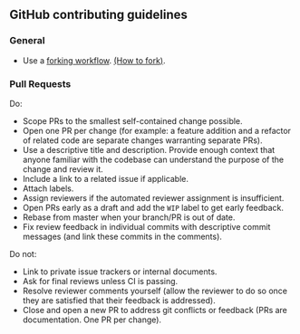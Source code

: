 ## GitHub contributing guidelines
### General
- Use a [forking workflow](https://www.atlassian.com/git/tutorials/comparing-workflows/forking-workflow). [(How to fork)](https://help.github.com/articles/fork-a-repo/).

### Pull Requests
Do: 
- Scope PRs to the smallest self-contained change possible.
- Open one PR per change (for example: a feature addition and a refactor of related code are separate changes warranting separate PRs).
- Use a descriptive title and description. Provide enough context that anyone familiar with the codebase can understand the purpose of the change and review it.
- Include a link to a related issue if applicable. 
- Attach labels. 
- Assign reviewers if the automated reviewer assignment is insufficient.
- Open PRs early as a draft and add the `WIP` label to get early feedback. 
- Rebase from master when your branch/PR is out of date.
- Fix review feedback in individual commits with descriptive commit messages (and link these commits in the comments).

Do not:
- Link to private issue trackers or internal documents.
- Ask for final reviews unless CI is passing.
- Resolve reviewer comments yourself (allow the reviewer to do so once they are satisfied that their feedback is addressed).
- Close and open a new PR to address git conflicts or feedback (PRs are documentation. One PR per change).
